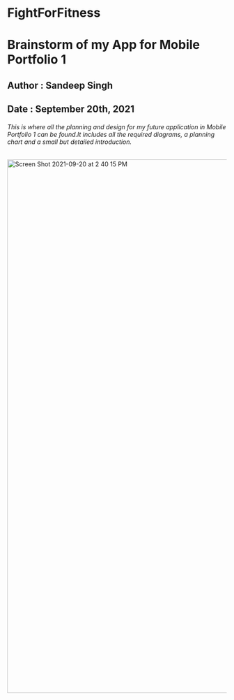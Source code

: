 # FightForFitness
# Brainstorm of my App for Mobile Portfolio 1
## Author : Sandeep Singh
## Date : September  20th, 2021
###### This is where all the planning and design for my future application in Mobile Portfolio 1 can be found.It includes all the required diagrams, a planning chart and a small but detailed introduction.
<img width="1222" alt="Screen Shot 2021-09-20 at 2 40 15 PM" src="https://user-images.githubusercontent.com/43696323/134072521-eab805c3-8061-422a-9e39-fb478a573b4a.png">

